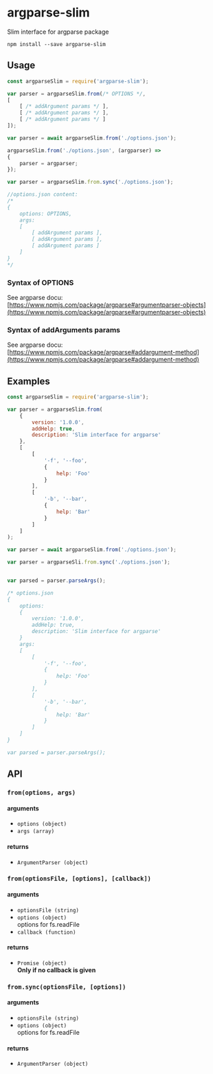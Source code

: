 # argparse-slim
  Slim interface for argparse package

```shell
npm install --save argparse-slim
```

## Usage

```js
const argparseSlim = require('argparse-slim');

var parser = argparseSlim.from(/* OPTIONS */,
[
	[ /* addArgument params */ ],
	[ /* addArgument params */ ],
	[ /* addArgument params */ ]
]);

var parser = await argparseSlim.from('./options.json');

argparseSlim.from('./options.json', (argparser) =>
{
	parser = argparser;
});

var parser = argparseSlim.from.sync('./options.json');

//options.json content:
/*
{
	options: OPTIONS,
	args:
	[
		[ addArgument params ],
		[ addArgument params ],
		[ addArgument params ]
	]
}
*/
```

### Syntax of OPTIONS
See argparse docu:
[https://www.npmjs.com/package/argparse#argumentparser-objects](https://www.npmjs.com/package/argparse#argumentparser-objects)

### Syntax of addArguments params
See argparse docu:
[https://www.npmjs.com/package/argparse#addargument-method](https://www.npmjs.com/package/argparse#addargument-method)

## Examples

```js
const argparseSlim = require('argparse-slim');

var parser = argparseSlim.from(
	{
		version: '1.0.0',
		addHelp: true,
		description: 'Slim interface for argparse'
	},
	[
		[
			'-f', '--foo',
			{
				help: 'Foo'
			}
		],
		[
			'-b', '--bar',
			{
				help: 'Bar'
			}
		]
	]
);

var parser = await argparseSlim.from('./options.json');

var parser = argparseSli.from.sync('./options.json');


var parsed = parser.parseArgs();

/* options.json
{
	options:
	{
		version: '1.0.0',
		addHelp: true,
		description: 'Slim interface for argparse'
	}
	args:
	[
		[
			'-f', '--foo',
			{
				help: 'Foo'
			}
		],
		[
			'-b', '--bar',
			{
				help: 'Bar'
			}
		]
	]
}

var parsed = parser.parseArgs();

```

## API

### `from(options, args)`

#### arguments

- `options (object)`
- `args (array)`

#### returns

- `ArgumentParser (object)`

### `from(optionsFile, [options], [callback])`

#### arguments

- `optionsFile (string)`
- `options (object)`  
options for fs.readFile
- `callback (function)`

#### returns

- `Promise (object)`  
**Only if no callback is given**

### `from.sync(optionsFile, [options])`

#### arguments

- `optionsFile (string)`
- `options (object)`  
options for fs.readFile

#### returns

- `ArgumentParser (object)`